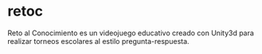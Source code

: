 # retoc
Reto al Conocimiento es un videojuego educativo creado con Unity3d para realizar torneos escolares al estilo pregunta-respuesta.
